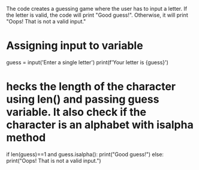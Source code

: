 The  code creates a guessing game where the user has to input a letter. If the letter is valid, the code will print "Good guess!". Otherwise, it will print "Oops! That is not a valid input."

# Assigning input to variable
guess = input('Enter a single letter')
print(f'Your letter is {guess}')

# hecks  the length of the character using len() and passing guess variable. It also check if the character is an alphabet with isalpha method
if len(guess)==1 and guess.isalpha():
    print("Good guess!")
else:
    print("Oops! That is not a valid input.")